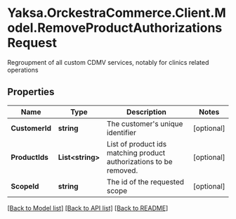 # Yaksa.OrckestraCommerce.Client.Model.RemoveProductAuthorizationsRequest
Regroupment of all custom CDMV services, notably for clinics related operations

## Properties

Name | Type | Description | Notes
------------ | ------------- | ------------- | -------------
**CustomerId** | **string** | The customer&#39;s unique identifier | [optional] 
**ProductIds** | **List&lt;string&gt;** | List of product ids matching product authorizations to be removed. | [optional] 
**ScopeId** | **string** | The id of the requested scope | [optional] 

[[Back to Model list]](../README.md#documentation-for-models) [[Back to API list]](../README.md#documentation-for-api-endpoints) [[Back to README]](../README.md)

